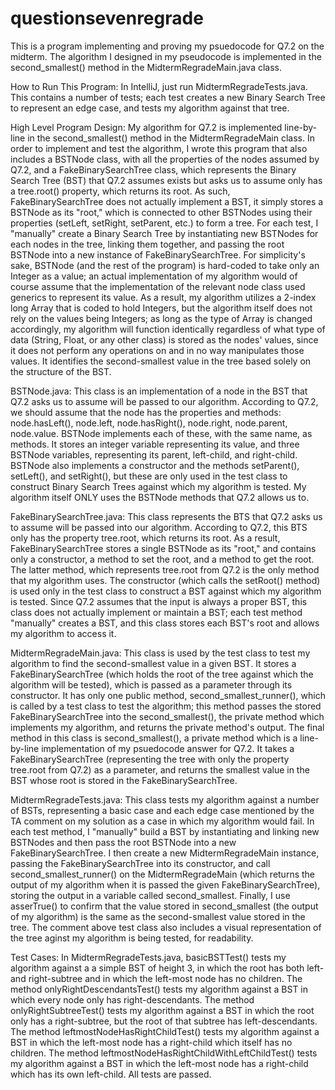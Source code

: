 # questionsevenregrade
This is a program implementing and proving my psuedocode for Q7.2 on the midterm. The algorithm I designed in my pseudocode is implemented in the second_smallest() method
in the MidtermRegradeMain.java class.

How to Run This Program:
In IntelliJ, just run MidtermRegradeTests.java. This contains a number of tests; each test creates a new Binary Search Tree to represent an edge case, and tests my algorithm
against that tree.

High Level Program Design:
My algorithm for Q7.2 is implemented line-by-line in the second_smallest() method in the MidtermRegradeMain class. In order to implement and test the algorithm, I wrote this 
program that also includes a BSTNode class, with all the properties of the nodes assumed by Q7.2, and a FakeBinarySearchTree class, which represents the Binary Search Tree 
(BST) that Q7.2 assumes exists but asks us to assume only has a tree.root() property, which returns its root. As such, FakeBinarySearchTree does not actually implement a BST, 
it simply stores a BSTNode as its "root," which is connected to other BSTNodes using their properties (setLeft, setRight, setParent, etc.) to form a tree. For each test, I 
"manually" create a Binary Search Tree by instantiating new BSTNodes for each nodes in the tree, linking them together, and passing the root BSTNode into a new instance of 
FakeBinarySearchTree. For simplicity's sake, BSTNode (and the rest of the program) is hard-coded to take only an Integer as a value; an actual implementation of my algorithm
would of course assume that the implementation of the relevant node class used generics to represent its value. As a result, my algorithm utilizes a 2-index long Array that 
is coded to hold Integers, but the algorithm itself does not rely on the values being Integers; as long as the type of Array is changed accordingly, my algorithm will 
function identically regardless of what type of data (String, Float, or any other class) is stored as the nodes' values, since it does not perform any operations on and in no 
way manipulates those values. It identifies the second-smallest value in the tree based solely on the structure of the BST.

BSTNode.java:
This class is an implementation of a node in the BST that Q7.2 asks us to assume will be passed to our algorithm. According to Q7.2, we should assume that the node has the
properties and methods: node.hasLeft(), node.left, node.hasRight(), node.right, node.parent, node.value. BSTNode implements each of these, with the same name, as methods.
It stores an integer variable representing its value, and three BSTNode variables, representing its parent, left-child, and right-child. BSTNode also implements a constructor
and the methods setParent(), setLeft(), and setRight(), but these are only used in the test class to construct Binary Search Trees against which my algorithm is tested. My
algorithm itself ONLY uses the BSTNode methods that Q7.2 allows us to.

FakeBinarySearchTree.java:
This class represents the BTS that Q7.2 asks us to assume will be passed into our algorithm. According to Q7.2, this BTS only has the property tree.root, which returns its 
root. As a result, FakeBinarySearchTree stores a single BSTNode as its "root," and contains only a constructor, a method to set the root, and a method to get the root. The 
latter method, which represents tree.root from Q7.2 is the only method that my algorithm uses. The constructor (which calls the setRoot() method) is used only in the test 
class to construct a BST against which my algorithm is tested. Since Q7.2 assumes that the input is always a proper BST, this class does not actually implement or maintain a 
BST; each test method "manually" creates a BST, and this class stores each BST's root and allows my algorithm to access it.

MidtermRegradeMain.java:
This class is used by the test class to test my algorithm to find the second-smallest value in a given BST. It stores a FakeBinarySearchTree (which holds the root of the tree
against which the algorithm will be tested), which is passed as a parameter through its constructor. It has only one public method, second_smallest_runner(), which is called
by a test class to test the algorithm; this method passes the stored FakeBinarySearchTree into the second_smallest(), the private method which implements my algorithm, and
returns the private method's output. The final method in this class is second_smallest(), a private method which is a line-by-line implementation of my psuedocode answer for
Q7.2. It takes a FakeBinarySearchTree (representing the tree with only the property tree.root from Q7.2) as a parameter, and returns the smallest value in the BST whose root
is stored in the FakeBinarySearchTree.

MidtermRegradeTests.java:
This class tests my algorithm against a number of BSTs, representing a basic case and each edge case mentioned by the TA comment on my solution as a case in which my
algorithm would fail. In each test method, I "manually" build a BST by instantiating and linking new BSTNodes and then pass the root BSTNode into a new FakeBinarySearchTree.
I then create a new MidtermRegradeMain instance, passing the FakeBinarySearchTree into its constructor, and call second_smallest_runner() on the MidtermRegradeMain (which 
returns the output of my algorithm when it is passed the given FakeBinarySearchTree), storing the output in a variable called second_smallest. Finally, I use asserTrue() to
confirm that the value stored in second_smallest (the output of my algorithm) is the same as the second-smallest value stored in the tree. The comment above test class also
includes a visual representation of the tree aginst my algorithm is being tested, for readability.

Test Cases:
In MidtermRegradeTests.java, basicBSTTest() tests my algorithm against a a simple BST of height 3, in which the root has both left- and right-subtree and in which the 
left-most node has no children. The method onlyRightDescendantsTest() tests my algorithm against a BST in which every node only has right-descendants. The method 
onlyRightSubtreeTest() tests my algorithm against a BST in which the root only has a right-subtree, but the root of that subtree has left-descendants. The method 
leftmostNodeHasRightChildTest() tests my algorithm against a BST in which the left-most node has a right-child which itself has no children. The method 
leftmostNodeHasRightChildWithLeftChildTest() tests my algorithm against a BST in which the left-most node has a right-child which has its own left-child. All tests are 
passed.
